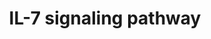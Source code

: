 ---
annotations:
- id: PW:0000908
  parent: signaling pathway
  type: Pathway Ontology
  value: interleukin-7 signaling pathway
authors:
- A.Pandey
- BruceConklin
- MartijnVanIersel
- MaintBot
- Christine Chichester
- Egonw
- Eweitz
description: ''
last-edited: 2021-05-16
organisms:
- Rattus norvegicus
redirect_from:
- /index.php/Pathway:WP118
- /instance/WP118
revision: null
schema-jsonld:
- '@context': https://schema.org/
  '@id': https://wikipathways.github.io/pathways/WP118.html
  '@type': Dataset
  creator:
    '@type': Organization
    name: WikiPathways
  description: ''
  keywords:
  - Akt1
  - Bad
  - Bax
  - Bcl2l11
  - Blk
  - CDK2
  - Cblb
  - Ccna2
  - Ccnd2
  - Cdk4
  - Cltc
  - Foxo1a
  - Foxo3a
  - Fyn
  - Gene Symbol
  - Grb2
  - Gsk3b
  - Hras
  - Il2rg
  - Il7r
  - Irf1
  - Irs1
  - Irs2
  - Jak1
  - Jak3
  - Lyn
  - Map2k1
  - Map2k2
  - Mapk1
  - Mapk3
  - Mcl1
  - Muc1
  - Pik3r1
  - Ptk2b
  - RGD1561386
  - RGD1564499
  - Raf1
  - Rb1
  - Shc1
  - Sos1
  - Stam2
  - Stat1
  - Stat3
  - Stat5a
  - Stat5b
  license: CC0
  name: IL-7 signaling pathway
seo: CreativeWork
title: IL-7 signaling pathway
wpid: WP118
---